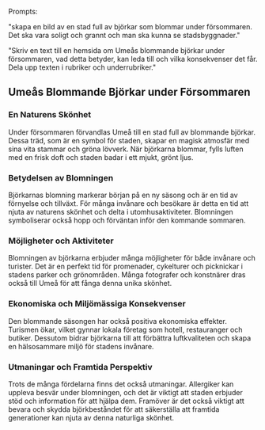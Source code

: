 Prompts:

"skapa en bild av en stad full av björkar som blommar under försommaren. Det ska vara soligt och grannt och man ska kunna se stadsbyggnader."

"Skriv en text till en hemsida om Umeås blommande björkar under försommaren, vad detta betyder, kan leda till och vilka konsekvenser det får. Dela upp texten i rubriker och underrubriker."

## Umeås Blommande Björkar under Försommaren

### En Naturens Skönhet

Under försommaren förvandlas Umeå till en stad full av blommande björkar. Dessa träd, som är en symbol för staden, skapar en magisk atmosfär med sina vita stammar och gröna lövverk. När björkarna blommar, fylls luften med en frisk doft och staden badar i ett mjukt, grönt ljus.

### Betydelsen av Blomningen

Björkarnas blomning markerar början på en ny säsong och är en tid av förnyelse och tillväxt. För många invånare och besökare är detta en tid att njuta av naturens skönhet och delta i utomhusaktiviteter. Blomningen symboliserar också hopp och förväntan inför den kommande sommaren.

### Möjligheter och Aktiviteter

Blomningen av björkarna erbjuder många möjligheter för både invånare och turister. Det är en perfekt tid för promenader, cykelturer och picknickar i stadens parker och grönområden. Många fotografer och konstnärer dras också till Umeå för att fånga denna unika skönhet.

### Ekonomiska och Miljömässiga Konsekvenser

Den blommande säsongen har också positiva ekonomiska effekter. Turismen ökar, vilket gynnar lokala företag som hotell, restauranger och butiker. Dessutom bidrar björkarna till att förbättra luftkvaliteten och skapa en hälsosammare miljö för stadens invånare.

### Utmaningar och Framtida Perspektiv

Trots de många fördelarna finns det också utmaningar. Allergiker kan uppleva besvär under blomningen, och det är viktigt att staden erbjuder stöd och information för att hjälpa dem. Framöver är det också viktigt att bevara och skydda björkbeståndet för att säkerställa att framtida generationer kan njuta av denna naturliga skönhet.